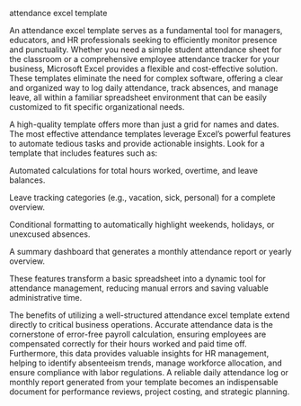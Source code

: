 attendance excel template


An attendance excel template serves as a fundamental tool for managers, educators, and HR professionals seeking to efficiently monitor presence and punctuality. Whether you need a simple student attendance sheet for the classroom or a comprehensive employee attendance tracker for your business, Microsoft Excel provides a flexible and cost-effective solution. These templates eliminate the need for complex software, offering a clear and organized way to log daily attendance, track absences, and manage leave, all within a familiar spreadsheet environment that can be easily customized to fit specific organizational needs.



A high-quality template offers more than just a grid for names and dates. The most effective attendance templates leverage Excel’s powerful features to automate tedious tasks and provide actionable insights. Look for a template that includes features such as:




Automated calculations for total hours worked, overtime, and leave balances.


Leave tracking categories (e.g., vacation, sick, personal) for a complete overview.


Conditional formatting to automatically highlight weekends, holidays, or unexcused absences.


A summary dashboard that generates a monthly attendance report or yearly overview.




These features transform a basic spreadsheet into a dynamic tool for attendance management, reducing manual errors and saving valuable administrative time.



The benefits of utilizing a well-structured attendance excel template extend directly to critical business operations. Accurate attendance data is the cornerstone of error-free payroll calculation, ensuring employees are compensated correctly for their hours worked and paid time off. Furthermore, this data provides valuable insights for HR management, helping to identify absenteeism trends, manage workforce allocation, and ensure compliance with labor regulations. A reliable daily attendance log or monthly report generated from your template becomes an indispensable document for performance reviews, project costing, and strategic planning.
